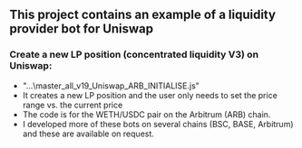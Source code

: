 ## This project contains an example of a liquidity provider bot for Uniswap

### Create a new LP position (concentrated liquidity V3) on Uniswap:

- "...\master_all_v19_Uniswap_ARB_INITIALISE.js"
- It creates a new LP position and the user only needs to set the price range vs. the current price
- The code is for the WETH/USDC pair on the Arbitrum (ARB) chain.
- I developed more of these bots on several chains (BSC, BASE, Arbitrum) and these are available on request.
